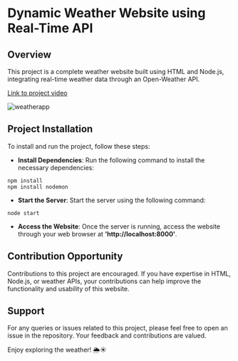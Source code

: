 # Dynamic Weather Website using Real-Time API

## Overview
This project is a complete weather website built using HTML and Node.js, integrating real-time weather data through an Open-Weather API.

[Link to project video](https://www.youtube.com/watch?v=Fx9ciSsjDsc&list=PLwGdqUZWnOp00IbeN0OtL9dmnasipZ9x8&index=23)

![weatherapp](https://github.com/rajatsardesai/Weather-App-Nodejs/assets/29860438/e52ecc7f-1499-4b21-8906-ef8275171abb)

## Project Installation

To install and run the project, follow these steps:

- **Install Dependencies**: Run the following command to install the necessary dependencies:
``` shell
npm install
npm install nodemon
```

- **Start the Server**: Start the server using the following command:
``` shell
node start
```
- **Access the Website**: Once the server is running, access the website through your web browser at **'http://localhost:8000'**.

## Contribution Opportunity
Contributions to this project are encouraged. If you have expertise in HTML, Node.js, or weather APIs, your contributions can help improve the functionality and usability of this website.

## Support
For any queries or issues related to this project, please feel free to open an issue in the repository. Your feedback and contributions are valued.

Enjoy exploring the weather! 🌦️☀️
